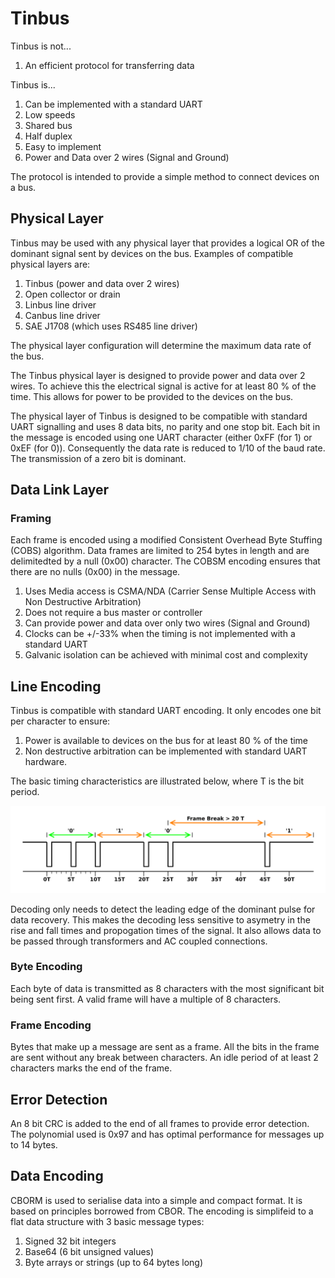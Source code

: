 # Tinbus
Tinbus is not...
1. An efficient protocol for transferring data

Tinbus is...
1. Can be implemented with a standard UART
1. Low speeds
1. Shared bus
1. Half duplex
1. Easy to implement
1. Power and Data over 2 wires (Signal and Ground)

The protocol is intended to provide a simple method to connect devices on a bus.

## Physical Layer
Tinbus may be used with any physical layer that provides a logical OR of the dominant signal sent by devices on the bus. Examples of compatible physical layers are:

1. Tinbus (power and data over 2 wires)
1. Open collector or drain
1. Linbus line driver
1. Canbus line driver
1. SAE J1708 (which uses RS485 line driver)

The physical layer configuration will determine the maximum data rate of the bus. 

The Tinbus physical layer is designed to provide power and data over 2 wires. To achieve this the electrical signal is active for at least 80 % of the time. This allows for power to be provided to the devices on the bus.

The physical layer of Tinbus is designed to be compatible with standard UART signalling and uses 8 data bits, no parity and one stop bit. Each bit in the message is encoded using one UART character (either 0xFF (for 1) or 0xEF (for 0)). Consequently the data rate is reduced to 1/10 of the baud rate. The transmission of a zero bit is dominant.

## Data Link Layer

### Framing

Each frame is encoded using a modified Consistent Overhead Byte Stuffing (COBS) algorithm. Data frames are limited to 254 bytes in length and are delimitedted by a null (0x00) character. The COBSM encoding ensures that there are no nulls (0x00) in the message.

1. Uses Media access is CSMA/NDA (Carrier Sense Multiple Access with Non Destructive Arbitration)
1. Does not require a bus master or controller
1. Can provide power and data over only two wires (Signal and Ground)
1. Clocks can be +/-33% when the timing is not implemented with a standard UART
1. Galvanic isolation can be achieved with minimal cost and complexity

## Line Encoding
Tinbus is compatible with standard UART encoding. It only encodes one bit per character to ensure:

1. Power is available to devices on the bus for at least 80 % of the time
1. Non destructive arbitration can be implemented with standard UART hardware.

The basic timing characteristics are illustrated below, where T is the bit period.

![Figure 1](./tinbus/tinbus.svg)

Decoding only needs to detect the leading edge of the dominant pulse for data recovery. This makes the decoding less sensitive to asymetry in the rise and fall times and propogation times of the signal. It also allows data to be passed through transformers and AC coupled connections.

### Byte Encoding
Each byte of data is transmitted as 8 characters with the most significant bit being sent first. A valid frame will have a multiple of 8 characters.

### Frame Encoding
Bytes that make up a message are sent as a frame. All the bits in the frame are sent without any break between characters. An idle period of at least 2 characters marks the end of the frame.

## Error Detection
An 8 bit CRC is added to the end of all frames to provide error detection. The polynomial used is 0x97 and has optimal performance for messages up to 14 bytes.

## Data Encoding
CBORM is used to serialise data into a simple and compact format. It is based on principles borrowed from CBOR. The encoding is simplifeid to a flat data structure with 3 basic message types:
1. Signed 32 bit integers
2. Base64 (6 bit unsigned values)
3. Byte arrays or strings (up to 64 bytes long)